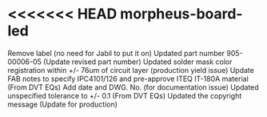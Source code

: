 <<<<<<< HEAD
morpheus-board-led
==================
Remove label (no need for Jabil to put it on)
Updated part number 905-00006-05 (Update revised part number)
Updated solder mask color registration within +/- 76um of circuit layer (production yield issue)
Update FAB notes to specify IPC4101/126 and pre-approve ITEQ IT-180A material (From DVT EQs)
Add date and DWG. No. (for documentation issue)
Updated unspecified tolerance to +/- 0.1 (From DVT EQs)
Updated the copyright message (Update for production)
